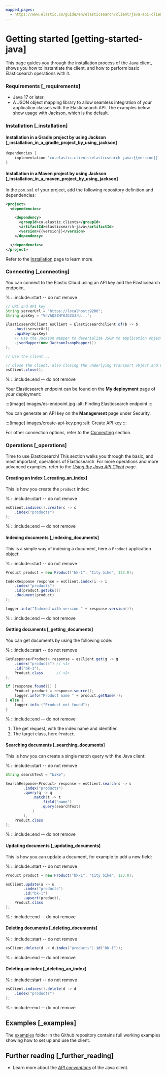 ```yaml
---
mapped_pages:
  - https://www.elastic.co/guide/en/elasticsearch/client/java-api-client/current/getting-started-java.html
---
```


# Getting started [getting-started-java]

This page guides you through the installation process of the Java client, shows you how to instantiate the client, and how to perform basic Elasticsearch operations with it.


### Requirements [_requirements]

* Java 17 or later.
* A JSON object mapping library to allow seamless integration of your application classes with the Elasticsearch API. The examples below show usage with Jackson, which is the default.


### Installation [_installation]


#### Installation in a Gradle project by using Jackson [_installation_in_a_gradle_project_by_using_jackson]

```groovy subs=true
dependencies {
    implementation 'co.elastic.clients:elasticsearch-java:{{version}}'
}
```


#### Installation in a Maven project by using Jackson [_installation_in_a_maven_project_by_using_jackson]

In the `pom.xml` of your project, add the following repository definition and dependencies:

```xml subs=true
<project>
  <dependencies>

    <dependency>
      <groupId>co.elastic.clients</groupId>
      <artifactId>elasticsearch-java</artifactId>
      <version>{{version}}</version>
    </dependency>

  </dependencies>
</project>
```

Refer to the [Installation](setup/installation.md) page to learn more.


### Connecting [_connecting]

You can connect to the Elastic Cloud using an API key and the Elasticsearch endpoint.

<!-- :::include
```java
:::{include} {doc-tests-src}/getting_started/ConnectingTest.java[create-client]
```
-->
% :::include::start -- do not remove
```java
// URL and API key
String serverUrl = "https://localhost:9200";
String apiKey = "VnVhQ2ZHY0JDZGJrU...";

ElasticsearchClient esClient = ElasticsearchClient.of(b -> b
    .host(serverUrl)
    .apiKey(apiKey)
    // Use the Jackson mapper to deserialize JSON to application objects
    .jsonMapper(new JacksonJsonpMapper())
);

// Use the client...

// Close the client, also closing the underlying transport object and network connections.
esClient.close();
```
% :::include::end -- do not remove

Your Elasticsearch endpoint can be found on the **My deployment** page of your deployment:

:::{image} images/es-endpoint.jpg
:alt: Finding Elasticsearch endpoint
:::

You can generate an API key on the **Management** page under Security.

:::{image} images/create-api-key.png
:alt: Create API key
:::

For other connection options, refer to the [Connecting](setup/connecting.md) section.


### Operations [_operations]

Time to use Elasticsearch! This section walks you through the basic, and most important, operations of Elasticsearch. For more operations and more advanced examples, refer to the [*Using the Java API Client*](usage/index.md) page.


#### Creating an index [_creating_an_index]

This is how you create the `product` index:

<!-- :::include
```java
:::{include} {doc-tests-src}/usage/IndexingTest.java[create-products-index]
```
-->
% :::include::start -- do not remove
```java
esClient.indices().create(c -> c
    .index("products")
);
```
% :::include::end -- do not remove


#### Indexing documents [_indexing_documents]

This is a simple way of indexing a document, here a `Product` application object:

<!-- :::include
```java
:::{include} {doc-tests-src}/usage/IndexingTest.java[single-doc-dsl]
```
-->
% :::include::start -- do not remove
```java
Product product = new Product("bk-1", "City bike", 123.0);

IndexResponse response = esClient.index(i -> i
    .index("products")
    .id(product.getSku())
    .document(product)
);

logger.info("Indexed with version " + response.version());
```
% :::include::end -- do not remove


#### Getting documents [_getting_documents]

You can get documents by using the following code:

<!-- :::include
```java
:::{include} {doc-tests-src}/usage/ReadingTest.java[get-by-id]
```
-->
% :::include::start -- do not remove
```java
GetResponse<Product> response = esClient.get(g -> g
    .index("products") // <1>
    .id("bk-1"),
    Product.class      // <2>
);

if (response.found()) {
    Product product = response.source();
    logger.info("Product name " + product.getName());
} else {
    logger.info ("Product not found");
}
```
% :::include::end -- do not remove

1. The get request, with the index name and identifier.
2. The target class, here `Product`.



#### Searching documents [_searching_documents]

This is how you can create a single match query with the Java client:

<!-- :::include
```java
:::{include} {doc-tests-src}/usage/SearchingTest.java[search-getting-started]
```
-->
% :::include::start -- do not remove
```java
String searchText = "bike";

SearchResponse<Product> response = esClient.search(s -> s
        .index("products")
        .query(q -> q
            .match(t -> t
                .field("name")
                .query(searchText)
            )
        ),
    Product.class
);
```
% :::include::end -- do not remove


#### Updating documents [_updating_documents]

This is how you can update a document, for example to add a new field:

<!-- :::include
```java
:::{include} {doc-tests-src}/usage/IndexingTest.java[single-doc-update]
```
-->
% :::include::start -- do not remove
```java
Product product = new Product("bk-1", "City bike", 123.0);

esClient.update(u -> u
        .index("products")
        .id("bk-1")
        .upsert(product),
    Product.class
);
```
% :::include::end -- do not remove


#### Deleting documents [_deleting_documents]

<!-- :::include
```java
:::{include} {doc-tests-src}/usage/IndexingTest.java[single-doc-delete]
```
-->
% :::include::start -- do not remove
```java
esClient.delete(d -> d.index("products").id("bk-1"));
```
% :::include::end -- do not remove


#### Deleting an index [_deleting_an_index]

<!-- :::include
```java
:::{include} {doc-tests-src}/usage/IndexingTest.java[delete-products-index]
```
-->
% :::include::start -- do not remove
```java
esClient.indices().delete(d -> d
    .index("products")
);
```
% :::include::end -- do not remove


## Examples [_examples]

The [examples](https://github.com/elastic/elasticsearch-java/tree/main/examples) folder in the Github repository contains full working examples showing how to set up and use the client.


## Further reading [_further_reading]

* Learn more about the [*API conventions*](api-conventions/index.md) of the Java client.
